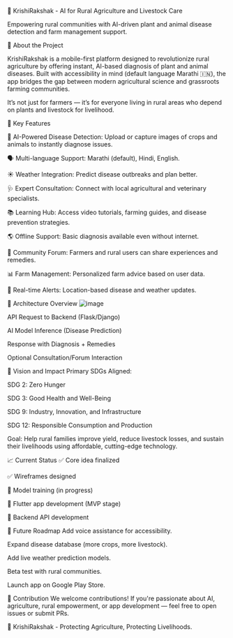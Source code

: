 🌾 KrishiRakshak - AI for Rural Agriculture and Livestock Care

Empowering rural communities with AI-driven plant and animal disease detection and farm management support.

🚀 About the Project

KrishiRakshak is a mobile-first platform designed to revolutionize rural agriculture by offering instant, AI-based diagnosis of plant and animal diseases.
Built with accessibility in mind (default language Marathi 🇮🇳), the app bridges the gap between modern agricultural science and grassroots farming communities.

It’s not just for farmers — it’s for everyone living in rural areas who depend on plants and livestock for livelihood.

🎯 Key Features

🌱 AI-Powered Disease Detection: Upload or capture images of crops and animals to instantly diagnose issues.

🗣️ Multi-language Support: Marathi (default), Hindi, English.

☀️ Weather Integration: Predict disease outbreaks and plan better.

🩺 Expert Consultation: Connect with local agricultural and veterinary specialists.

📚 Learning Hub: Access video tutorials, farming guides, and disease prevention strategies.

🌎 Offline Support: Basic diagnosis available even without internet.

🔄 Community Forum: Farmers and rural users can share experiences and remedies.

📊 Farm Management: Personalized farm advice based on user data.

🔔 Real-time Alerts: Location-based disease and weather updates.



🧩 Architecture Overview
![image](https://github.com/user-attachments/assets/7a858de7-ca16-4a35-8542-a2afece61f72)

API Request to Backend (Flask/Django)

AI Model Inference (Disease Prediction)

Response with Diagnosis + Remedies

Optional Consultation/Forum Interaction

🎯 Vision and Impact
Primary SDGs Aligned:

SDG 2: Zero Hunger

SDG 3: Good Health and Well-Being

SDG 9: Industry, Innovation, and Infrastructure

SDG 12: Responsible Consumption and Production

Goal:
Help rural families improve yield, reduce livestock losses, and sustain their livelihoods using affordable, cutting-edge technology.

📈 Current Status
✅ Core idea finalized

✅ Wireframes designed

🔄 Model training (in progress)

🔄 Flutter app development (MVP stage)

🔄 Backend API development

🧠 Future Roadmap
Add voice assistance for accessibility.

Expand disease database (more crops, more livestock).

Add live weather prediction models.

Beta test with rural communities.

Launch app on Google Play Store.

🤝 Contribution
We welcome contributions!
If you're passionate about AI, agriculture, rural empowerment, or app development — feel free to open issues or submit PRs.

🚜 KrishiRakshak - Protecting Agriculture, Protecting Livelihoods.
